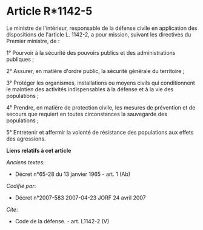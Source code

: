 # Article R*1142-5

Le ministre de l'intérieur, responsable de la défense civile en application des dispositions de l'article L. 1142-2, a pour
mission, suivant les directives du Premier ministre, de : 

1° Pourvoir à la sécurité des pouvoirs publics et des administrations publiques ; 

2° Assurer, en matière d'ordre public, la sécurité générale du territoire ; 

3° Protéger les organismes, installations ou moyens civils qui conditionnent le maintien des activités indispensables à la
défense et à la vie des populations ; 

4° Prendre, en matière de protection civile, les mesures de prévention et de secours que requiert en toutes circonstances la
sauvegarde des populations ; 

5° Entretenir et affermir la volonté de résistance des populations aux effets des agressions.

**Liens relatifs à cet article**

_Anciens textes_:

  - Décret n°65-28 du 13 janvier 1965 - art. 1 (Ab)

_Codifié par_:

  - Décret n°2007-583 2007-04-23 JORF 24 avril 2007

_Cite_:

  - Code de la défense. - art. L1142-2 (V)
